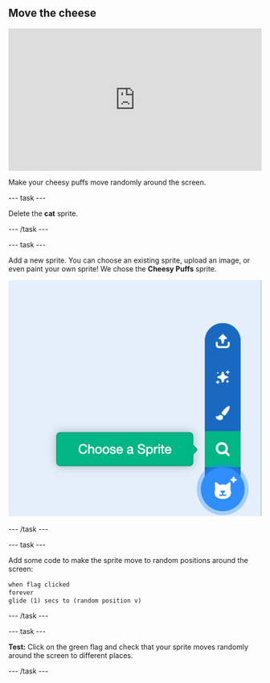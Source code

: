 ## Move the cheese 

<html>
  <div style="position: relative; overflow: hidden; padding-top: 56.25%;">
    <iframe style="position: absolute; top: 0; left: 0; right: 0; width: 100%; height: 100%; border: none;" src="https://www.youtube.com/embed/20KM5QgFx6Q?rel=0&cc_load_policy=1" allowfullscreen allow="accelerometer; autoplay; clipboard-write; encrypted-media; gyroscope; picture-in-picture; web-share"></iframe>
  </div>
</html>

Make your cheesy puffs move randomly around the screen. 

--- task ---

Delete the **cat** sprite.

--- /task ---

--- task ---

Add a new sprite. You can choose an existing sprite, upload an image, or even paint your own sprite! We chose the **Cheesy Puffs** sprite.

![The 'Choose a Sprite' menu, with the 'Choose a Sprite' option highlighted.](images/choose-sprite.png)

--- /task ---

--- task --- 

Add some code to make the sprite move to random positions around the screen: 

```blocks3
when flag clicked
forever
glide (1) secs to (random position v)
```

--- /task ---

--- task ---

**Test:** Click on the green flag and check that your sprite moves randomly around the screen to different places.

--- /task ---

